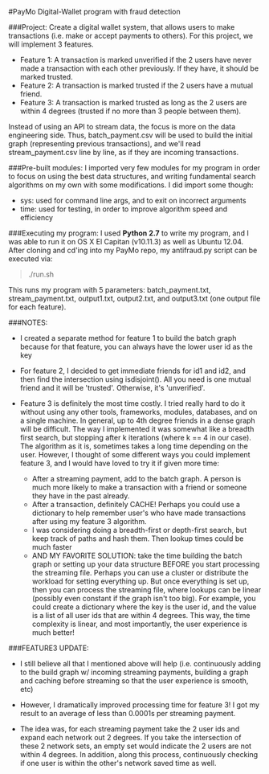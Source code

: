 #PayMo
Digital-Wallet program with fraud detection

###Project:
Create a digital wallet system, that allows users to make transactions (i.e.
make or accept payments to others).  For this project, we will implement 3
features.
* Feature 1: A transaction is marked unverified if the 2 users have never
made a transaction with each other previously.  If they have, it should
be marked trusted.
* Feature 2: A transaction is marked trusted if the 2 users have a mutual
friend.
* Feature 3: A transaction is marked trusted as long as the 2 users are
within 4 degrees (trusted if no more than 3 people between them).

Instead of using an API to stream data, the focus is more on the data
engineering side.  Thus, batch_payment.csv will be used to build the
initial graph (representing previous transactions), and we'll read
stream_payment.csv line by line, as if they are incoming transactions.


###Pre-built modules:
I imported very few modules for my program in order to focus on using the
best data structures, and writing fundamental search algorithms on my own
with some modifications.  I did import some though:

* sys: used for command line args, and to exit on incorrect arguments
* time: used for testing, in order to improve algorithm speed and efficiency

###Executing my program:
I used **Python 2.7** to write my program, and I was able to run it on 
OS X El Capitan (v10.11.3) as well as Ubuntu 12.04.  After cloning and
cd'ing into my PayMo repo, my antifraud.py script can be executed via:

> ./run.sh

This runs my program with 5 parameters: batch_payment.txt, stream_payment.txt,
output1.txt, output2.txt, and output3.txt  (one output file for each feature).


###NOTES:
* I created a separate method for feature 1 to build the batch graph because
for that feature, you can always have the lower user id as the key

* For feature 2, I decided to get immediate friends for id1 and id2, and 
then find the intersection using isdisjoint().  All you need is one mutual
friend and it will be 'trusted'.  Otherwise, it's 'unverified'.

* Feature 3 is definitely the most time costly.  I tried really hard to do
it without using any other tools, frameworks, modules, databases, and on a
single machine.  In general, up to 4th degree friends in a dense graph 
will be difficult.  The way I implemented it was somewhat like a breadth
first search, but stopping after k iterations (where k == 4 in our case).
The algorithm as it is, sometimes takes a long time depending on the user.
However, I thought of some different ways you could implement feature 3,
and I would have loved to try it if given more time:
    * After a streaming payment, add to the batch graph.  A person is
much more likely to make a transaction with a friend or someone they have
in the past already.
    * After a transaction, definitely CACHE!  Perhaps you could use a 
dictionary to help remember user's who have made transactions after using
my feature 3 algorithm.
    * I was considering doing a breadth-first or depth-first search, but
keep track of paths and hash them.  Then lookup times could be much faster
    * AND MY FAVORITE SOLUTION: take the time building the batch graph
or setting up your data structure BEFORE you start processing the streaming
file.  Perhaps you can use a cluster or distribute the workload for setting
everything up.  But once everything is set up, then you can process the 
streaming file, where lookups can be linear (possibly even constant if the
graph isn't too big).  For example, you could create a dictionary where the
key is the user id, and the value is a list of all user ids that are within
4 degrees.  This way, the time complexity is linear, and most importantly,
the user experience is much better!

###FEATURE3 UPDATE:
* I still believe all that I mentioned above will help  (i.e. continuously
adding to the build graph w/ incoming streaming payments, building a graph 
and caching before streaming so that the user experience is smooth, etc)

* However, I dramatically improved processing time for feature 3!  I got 
my result to an average of less than 0.0001s per streaming payment.

* The idea was, for each streaming payment take the 2 user ids and expand
each network out 2 degrees.  If you take the intersection of these 2 
network sets, an empty set would indicate the 2 users are not within
4 degrees.  In addition, along this process, continuously checking if 
one user is within the other's network saved time as well.

